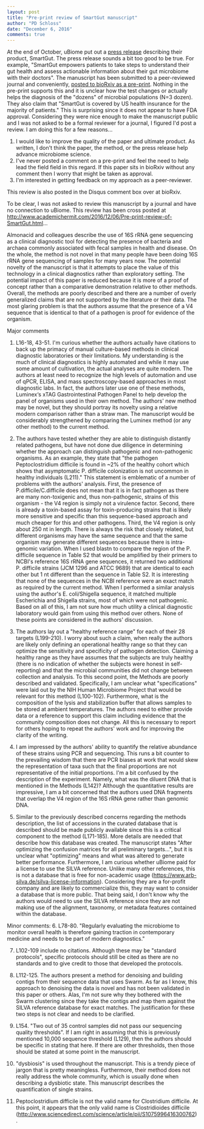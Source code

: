 ```yaml
---
layout: post
title: "Pre-print review of SmartGut manuscript"
author: "PD Schloss"
date: "December 6, 2016"
comments: true
---
```



At the end of October, uBiome put out a [press release](http://www.prweb.com/releases/2016/11/prweb13813224.htm) describing their product, SmartGut. The press release sounds a bit too good to be true. For example, "SmartGut empowers patients to take steps to understand their gut health and assess actionable information about their gut microbiome with their doctors". The manuscript has been submitted to a peer-reviewed journal and conveniently, [posted to bioRxiv as a pre-print](http://biorxiv.org/content/early/2016/10/31/084657). Nothing in the pre-print supports this and it is unclear how the test changes or actually helps the diagnosis of the "dozens" of microbial populations (N=3 dozen). They also claim that "SmartGut is covered by US health insurance for the majority of patients." This is surprising since it does not appear to have FDA approval. Considering they were nice enough to make the manuscript public and I was not asked to be a formal reviewer for a journal, I figured I'd post a review. I am doing this for a few reasons...

1. I would like to improve the quality of the paper and ultimate product. As written, I don't think the paper, the method, or the press release help advance microbiome science.
2. I've never posted a comment on a pre-print and feel the need to help lead the field field in this regard. If this paper sits in bioRxiv without any comment then I worry that might be taken as approval.
3. I'm interested in getting feedback on my approach as a peer-reviewer.


This review is also posted in the Disqus comment box over at bioRxiv.



To be clear, I was not asked to review this manuscript by a journal and have no connection to uBiome. This review has been cross posted at http://www.academichermit.com/2016/12/06/Pre-print-review-of-SmartGut.html...

Almonacid and colleagues describe the use of 16S rRNA gene sequencing as a clinical diagnostic tool for detecting the presence of bacteria and archaea commonly associated with fecal samples in health and disease. On the whole, the method is not novel in that many people have been doing 16S rRNA gene sequencing of samples for many years now. The potential novelty of the manuscript is that it attempts to place the value of this technology in a clinical diagnostics rather than exploratory setting. The potential impact of this paper is reduced because it is more of a proof of concept rather than a comparative demonstration relative to other methods. Overall, the methods are poorly described and there are a number of overly generalized claims that are not supported by the literature or their data. The most glaring problem is that the authors assume that the presence of a V4 sequence that is identical to that of a pathogen is proof for evidence of the organism.

Major comments
1. L16-18, 43-51. I'm curious whether the authors actually have citations to back up the primacy of manual culture-based methods in clinical diagnostic laboratories or their limitations. My understanding is the much of clinical diagnostics is highly automated and while it may use some amount of cultivation, the actual analyses are quite modern. The authors at least need to recognize the high levels of automation and use of qPCR, ELISA, and mass spectroscopy-based approaches in most diagnostic labs. In fact, the authors later use one of these methods, Luminex‘s xTAG Gastrointestinal Pathogen Panel to help develop the panel of organisms used in their own method. The authors' new method may be novel, but they should portray its novelty using a relative modern comparison rather than a straw man. The manuscript would be considerably strengthened by comparing the Luminex method (or any other method) to the current method.

2. The authors have tested whether they are able to distinguish distantly related pathogens, but have not done due diligence in determining whether the approach can distinguish pathogenic and non-pathogenic organisms. As an example, they state that "the pathogen Peptoclostridium difficile is found in ~2% of the healthy cohort which shows that asymptomatic P. difficile colonization is not uncommon in healthy individuals (L211)." This statement is emblematic of a number of problems with the authors' analysis. First, the presence of P.difficile/C.difficile does not mean that it is in fact pathogen as there are many non-toxigenic and, thus non-pathogenic, strains of this organism - the V4 region is simply not a virulence factor. Second, there is already a toxin-based assay for toxin-producing strains that is likely more sensitive and specific than this sequence-based approach and much cheaper for this and other pathogens. Third, the V4 region is only about 250 nt in length. There is always the risk that closely related, but different organisms may have the same sequence and that the same organism may generate different sequences because there is intra-genomic variation. When I used blastn to compare the region of the P. difficile sequence in Table S2 that would be amplified by their primers to NCBI's reference 16S rRNA gene sequences, it returned two additional P. difficile strains (JCM 1296 and ATCC 9689) that are identical to each other but 1 nt different than the sequence in Table S2. It is interesting that none of the sequences in the NCBI reference were an exact match as required by the current method. When I performed a similar analysis using the author's E. coli/Shigella sequence, it matched multiple Escherichia and Shigella strains, most of which were not pathogenic. Based on all of this, I am not sure how much utility a clinical diagnostic laboratory would gain from using this method over others. None of these points are considered in the authors' discussion.

3. The authors lay out a "healthy reference range" for each of their 28 targets (L199-210). I worry about such a claim, when really the authors are likely only defining an operational healthy range so that they can optimize the sensitivity and specificity of pathogen detection. Claiming a healthy range as they have assumes that the subjects are truly healthy (there is no indication of whether the subjects were honest in self-reporting) and that the microbial communities did not change between collection and analysis. To this second point, the Methods are poorly described and validated. Specifically, I am unclear what "specifications" were laid out by the NIH Human Microbiome Project that would be relevant for this method (L100-102). Furthermore, what is the composition of the lysis and stabilization buffer that allows samples to be stored at ambient temperatures. The authors need to either provide data or a reference to support this claim including evidence that the community composition does not change. All this is necessary to report for others hoping to repeat the authors' work and for improving the clarity of the writing.

4. I am impressed by the authors' ability to quantify the relative abundance of these strains using PCR and sequencing. This runs a bit counter to the prevailing wisdom that there are PCR biases at work that would skew the representation of taxa such that the final proportions are not representative of the initial proportions. I'm a bit confused by the description of the experiment. Namely, what was the diluent DNA that is mentioned in the Methods (L142)? Although the quantitative results are impressive, I am a bit concerned that the authors used DNA fragments that overlap the V4 region of the 16S rRNA gene rather than genomic DNA.

5. Similar to the previously described concerns regarding the methods description, the list of accessions in the curated database that is described should be made publicly available since this is a critical component to the method (L171-185). More details are needed that describe how this database was created. The manuscript states "After optimizing the confusion matrices for all preliminary targets...", but it is unclear what "optimizing" means and what was altered to generate better performance. Furthermore, I am curious whether uBiome paid for a license to use the SILVA reference. Unlike many other references, this is not a database that is free for non-academic usage (https://www.arb-silva.de/silva-license-information). Considering they are a for-profit company and are likely to commercialize this, they may want to consider a database that is more public. That being said, I don't know why the authors would need to use the SILVA reference since they are not making use of the alignment, taxonomy, or metadata features contained within the database.


Minor comments:
6. L78-80. "Regularly evaluating the microbiome to monitor overall health is therefore gaining traction in contemporary medicine and needs to be part of modern diagnostics."

7. L102-109 include no citations. Although these may be "standard protocols", specific protocols should still be cited as there are no standards and to give credit to those that developed the protocols.

8. L112-125. The authors present a method for denoising and building contigs from their sequence data that uses Swarm. As far as I know, this approach to denoising the data is novel and has not been validated in this paper or others. Alas, I'm not sure why they bothered with the Swarm clustering since they take the contigs and map them against the SILVA reference database for exact matches. The justification for these two steps is not clear and needs to be clarified.

9. L154. "Two out of 35 control samples did not pass our sequencing quality thresholds". If I am right in assuming that this is previously mentioned 10,000 sequence threshold (L129), then the authors should be specific in stating that here. If there are other thresholds, then those should be stated at some point in the manuscript.

10. "dysbiosis" is used throughout the manuscript. This is a trendy piece of jargon that is pretty meaningless. Furthermore, their method does not really address the whole community, which is usually done when describing a dysbiotic state. This manuscript describes the quantification of single strains.

11. Peptoclostridium difficile is not the valid name for Clostridium difficile. At this point, it appears that the only valid name is Clostridioides difficile (http://www.sciencedirect.com/science/article/pii/S1075996416300762).
